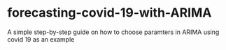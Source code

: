 # forecasting-covid-19-with-ARIMA
A simple step-by-step guide on how to choose paramters in ARIMA using covid 19 as an example
